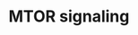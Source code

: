 ---
annotations:
- type: Pathway Ontology
  value: signaling pathway
- type: Pathway Ontology
  value: serine/threonine-specific kinase mediated signaling pathway
authors:
- ReactomeTeam
- Ryanmiller
- Eweitz
description: Target of rapamycin (mTOR) is a highly-conserved serine/threonine kinase
  that regulates cell growth and division in response to energy levels, growth signals,
  and nutrients (Zoncu et al. 2011). Control of mTOR activity is critical for the
  cell since its dysregulation leads to cancer, metabolic disease, and diabetes (Laplante
  & Sabatini 2012). In cells, mTOR exists as two structurally distinct complexes termed
  mTOR complex 1 (mTORC1) and mTOR complex 2 (mTORC2), each one with specificity for
  different sets of effectors. mTORC1 couples energy and nutrient abundance to cell
  growth and proliferation by balancing anabolic (protein synthesis and nutrient storage)
  and catabolic (autophagy and utilization of energy stores) processes.  View original
  pathway at [http://www.reactome.org/PathwayBrowser/#DIAGRAM=165159 Reactome].
last-edited: 2021-05-07
organisms:
- Homo sapiens
redirect_from:
- /index.php/Pathway:WP3318
- /instance/WP3318
schema-jsonld:
- '@context': https://schema.org/
  '@id': https://wikipathways.github.io/pathways/WP3318.html
  '@type': Dataset
  creator:
    '@type': Organization
    name: WikiPathways
  description: Target of rapamycin (mTOR) is a highly-conserved serine/threonine kinase
    that regulates cell growth and division in response to energy levels, growth signals,
    and nutrients (Zoncu et al. 2011). Control of mTOR activity is critical for the
    cell since its dysregulation leads to cancer, metabolic disease, and diabetes
    (Laplante & Sabatini 2012). In cells, mTOR exists as two structurally distinct
    complexes termed mTOR complex 1 (mTORC1) and mTOR complex 2 (mTORC2), each one
    with specificity for different sets of effectors. mTORC1 couples energy and nutrient
    abundance to cell growth and proliferation by balancing anabolic (protein synthesis
    and nutrient storage) and catabolic (autophagy and utilization of energy stores)
    processes.  View original pathway at [http://www.reactome.org/PathwayBrowser/#DIAGRAM=165159
    Reactome].
  keywords:
  - EIF4G1
  - SLC38A9
  - GDP
  - 'RRAGD '
  - LAMTOR3
  - 'LAMTOR4 '
  - RRAGC,RRAGD:GDP
  - 'RRAGB '
  - Energy dependent
  - LAMTOR5
  - YWHAB
  - RPS6KB1
  - ATP
  - RagA,B:GTP:RagC,D:GDP
  - eIF4E:4E-BP1-P
  - Ragulator
  - 'p-S939,S1130,T1462-TSC2 '
  - mTORC1:Ragulator:RagA,B:GTP:RagC,D:GDP:SLC38A9
  - p-S1108,S1148,S1192-EIF4G1
  - EEF2K
  - 'LAMTOR3 '
  - mTORC1:RHEB:GTP:AKT1S1
  - by LKB1-AMPK
  - 'p-T309,S474-AKT2 '
  - 'EIF4E '
  - EIF4E
  - RHEB:GTP
  - TSC2
  - Ragulator:RagA,B:GTP:RagC,D:GDP:SLC38A9
  - L-Arg
  - p-S366-EEF2K
  - 'LAMTOR1 '
  - mTORC1
  - 'AKT1S1 '
  - 'RRAGC '
  - 'RHEB '
  - TSC1:TSC2
  - 'TSC1 '
  - p-S422-EIF4B
  - RHEB:GDP
  - 'YWHAB '
  - eIF4E:4E-BP
  - RRAGA, RRAGB:GTP
  - LAMTOR2
  - 'LAMTOR5 '
  - ADP
  - 'p-T37,T46-EIF4EBP1 '
  - TSC1:Inhibited
  - p-S371,T389-RPS6KB1
  - 'PI(3,4,5)P3 '
  - 'GDP '
  - 'MLST8 '
  - with
  - mTORC1:RHEB:GTP:p-T246-AKT1S1
  - LAMTOR1
  - p-S722,S792-RPTOR:Ragulator:Rag:GNP:RHEB:GTP
  - p-T309,S474-AKT2:PIP3
  - LAMTOR4
  - 'TSC2 '
  - RPS6
  - EIF4B
  - complex
  - TSC2-1-P
  - 'GTP '
  - mTORC1:p-T246-AKT1S1:YWHAB
  - 'EIF4EBP1 '
  - 'p-S183,T246-AKT1S1 '
  - p-T308,S473-AKT1
  - 'SLC38A9 '
  - Active mTORC1
  - 'RPTOR '
  - 'p-S722,S792-RPTOR '
  - mTORC1:RHEB:GTP:p-S183,T246-AKT1S1:YWHAB
  - p-5S-RPS6
  - AKT1S1
  - 'MTOR '
  - p-T37,T46-EIF4EBP1
  - GTP
  - regulation of mTOR
  - p-S939,S1130,T1462-TSC2
  - 'LAMTOR2 '
  - 'p-T246-AKT1S1 '
  - Ragulator:RagA,B:GTP:RagC,D:GDP
  - 'RRAGA '
  license: CC0
  name: MTOR signaling
seo: CreativeWork
title: MTOR signaling
wpid: WP3318
---